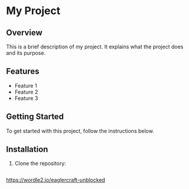 # My Project

## Overview

This is a brief description of my project. It explains what the project does and its purpose.

## Features

- Feature 1
- Feature 2
- Feature 3

## Getting Started

To get started with this project, follow the instructions below.

## Installation

1. Clone the repository:
   ```bash
https://wordle2.io/eaglercraft-unblocked
